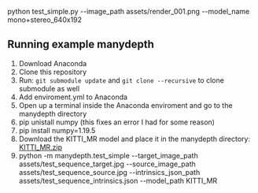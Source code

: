 python test_simple.py --image_path assets/render_001.png --model_name mono+stereo_640x192

## Running example manydepth
1. Download Anaconda
2. Clone this repository
3. Run: `git submodule update` and `git clone --recursive` to clone submodule as well
4. Add enviroment.yml to Anaconda
5. Open up a terminal inside the Anaconda enviroment and go to the manydepth directory
6. pip unistall numpy (this fixes an error I had for some reason)
7. pip install numpy=1.19.5
8. Download the KITTI_MR model and place it in the manydepth directory: [KITTI_MR.zip](https://storage.googleapis.com/niantic-lon-static/research/manydepth/models/KITTI_MR.zip)
9. python -m manydepth.test_simple --target_image_path assets/test_sequence_target.jpg --source_image_path assets/test_sequence_source.jpg --intrinsics_json_path assets/test_sequence_intrinsics.json --model_path KITTI_MR
